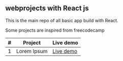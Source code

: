 ## webprojects with React js

This is the main repo of all basic app build with React.

Some projects are inspired from freecodecamp

| # | Project | Live demo |
| - | ------- | --------- |
| 1 | Lorem Ipsum | [Live demo](https://kalee123.github.io/react-mini-projects/lorem-ipsum) |
